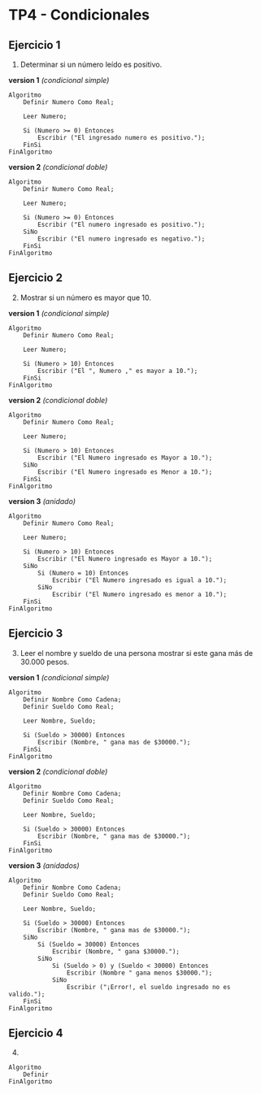 # TP4 - Condicionales

## Ejercicio 1

1. Determinar si un número leído es positivo. 

**version 1** _(condicional simple)_
```
Algoritmo
    Definir Numero Como Real;

    Leer Numero;

    Si (Numero >= 0) Entonces
        Escribir ("El ingresado numero es positivo.");
    FinSi
FinAlgoritmo
```

**version 2**  _(condicional doble)_

```
Algoritmo
    Definir Numero Como Real;

    Leer Numero;

    Si (Numero >= 0) Entonces
        Escribir ("El numero ingresado es positivo.");
    SiNo
        Escribir ("El numero ingresado es negativo.");
    FinSi
FinAlgoritmo
```

## Ejercicio 2

2. Mostrar si un número es mayor que 10. 

**version 1** _(condicional simple)_
```
Algoritmo
    Definir Numero Como Real;

    Leer Numero;

    Si (Numero > 10) Entonces
        Escribir ("El ", Numero ," es mayor a 10."); 
    FinSi
FinAlgoritmo
```

**version 2** _(condicional doble)_
```
Algoritmo
    Definir Numero Como Real;

    Leer Numero;

    Si (Numero > 10) Entonces
        Escribir ("El Numero ingresado es Mayor a 10.");
    SiNo
        Escribir ("El Numero ingresado es Menor a 10.");
    FinSi
FinAlgoritmo
```

**version 3** _(anidado)_
```
Algoritmo
    Definir Numero Como Real;

    Leer Numero;

    Si (Numero > 10) Entonces
        Escribir ("El Numero ingresado es Mayor a 10.");
    SiNo 
        Si (Numero = 10) Entonces
            Escribir ("El Numero ingresado es igual a 10.");
        SiNo
            Escribir ("El Numero ingresado es menor a 10.");
    FinSi
FinAlgoritmo
```

## Ejercicio 3

3. Leer el nombre y sueldo de una persona mostrar si este gana más de 30.000 pesos. 

**version 1** _(condicional simple)_
```
Algoritmo
    Definir Nombre Como Cadena;
    Definir Sueldo Como Real;

    Leer Nombre, Sueldo;

    Si (Sueldo > 30000) Entonces
        Escribir (Nombre, " gana mas de $30000.");
    FinSi
FinAlgoritmo
```
**version 2** _(condicional doble)_
```
Algoritmo
    Definir Nombre Como Cadena;
    Definir Sueldo Como Real;

    Leer Nombre, Sueldo;

    Si (Sueldo > 30000) Entonces
        Escribir (Nombre, " gana mas de $30000.");
    FinSi
FinAlgoritmo
```
**version 3** _(anidados)_
```
Algoritmo
    Definir Nombre Como Cadena;
    Definir Sueldo Como Real;

    Leer Nombre, Sueldo;

    Si (Sueldo > 30000) Entonces
        Escribir (Nombre, " gana mas de $30000.");
    SiNo
        Si (Sueldo = 30000) Entonces
            Escribir (Nombre, " gana $30000.");
        SiNo
            Si (Sueldo > 0) y (Sueldo < 30000) Entonces
                Escribir (Nombre " gana menos $30000.");
            SiNo
                Escribir ("¡Error!, el sueldo ingresado no es valido.");
    FinSi
FinAlgoritmo
```

## Ejercicio 4

4. 


```
Algoritmo
    Definir 
FinAlgoritmo
```